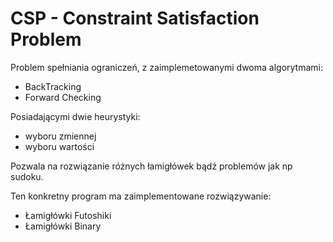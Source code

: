 # CSP - Constraint Satisfaction Problem

Problem spełniania ograniczeń, z zaimplemetowanymi dwoma algorytmami: 
- BackTracking
- Forward Checking

Posiadającymi dwie heurystyki:<br/>
- wyboru zmiennej
- wyboru wartości<br/>

Pozwala na rozwiązanie różnych łamigłówek bądź problemów jak np sudoku.<br/>

Ten konkretny program ma zaimplementowane rozwiązywanie:
- Łamigłówki Futoshiki
- Łamigłówki Binary
